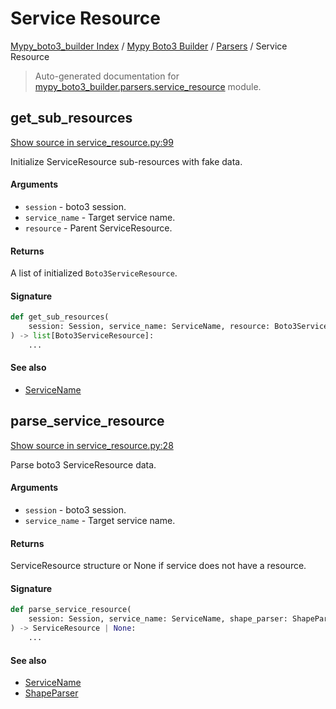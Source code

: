 # Service Resource

[Mypy_boto3_builder Index](../../README.md#mypy_boto3_builder-index) /
[Mypy Boto3 Builder](../index.md#mypy-boto3-builder) /
[Parsers](./index.md#parsers) /
Service Resource

> Auto-generated documentation for [mypy_boto3_builder.parsers.service_resource](https://github.com/youtype/mypy_boto3_builder/blob/main/mypy_boto3_builder/parsers/service_resource.py) module.

## get_sub_resources

[Show source in service_resource.py:99](https://github.com/youtype/mypy_boto3_builder/blob/main/mypy_boto3_builder/parsers/service_resource.py#L99)

Initialize ServiceResource sub-resources with fake data.

#### Arguments

- `session` - boto3 session.
- `service_name` - Target service name.
- `resource` - Parent ServiceResource.

#### Returns

A list of initialized `Boto3ServiceResource`.

#### Signature

```python
def get_sub_resources(
    session: Session, service_name: ServiceName, resource: Boto3ServiceResource
) -> list[Boto3ServiceResource]:
    ...
```

#### See also

- [ServiceName](../service_name.md#servicename)



## parse_service_resource

[Show source in service_resource.py:28](https://github.com/youtype/mypy_boto3_builder/blob/main/mypy_boto3_builder/parsers/service_resource.py#L28)

Parse boto3 ServiceResource data.

#### Arguments

- `session` - boto3 session.
- `service_name` - Target service name.

#### Returns

ServiceResource structure or None if service does not have a resource.

#### Signature

```python
def parse_service_resource(
    session: Session, service_name: ServiceName, shape_parser: ShapeParser
) -> ServiceResource | None:
    ...
```

#### See also

- [ServiceName](../service_name.md#servicename)
- [ShapeParser](./shape_parser.md#shapeparser)



